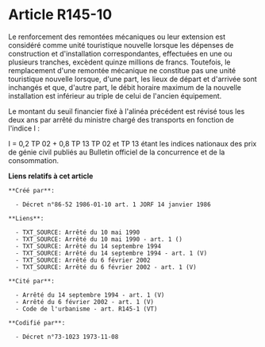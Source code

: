 # Article R145-10

Le renforcement des remontées mécaniques ou leur extension est considéré comme unité touristique nouvelle lorsque les
dépenses de construction et d'installation correspondantes, effectuées en une ou plusieurs tranches, excèdent quinze millions
de francs. Toutefois, le remplacement d'une remontée mécanique ne constitue pas une unité touristique nouvelle lorsque, d'une
part, les lieux de départ et d'arrivée sont inchangés et que, d'autre part, le débit horaire maximum de la nouvelle
installation est inférieur au triple de celui de l'ancien équipement.

Le montant du seuil financier fixé à l'alinéa précédent est révisé tous les deux ans par arrêté du ministre chargé des
transports en fonction de l'indice I :

I = 0,2 TP 02 + 0,8 TP 13 TP 02 et TP 13 étant les indices nationaux des prix de génie civil publiés au Bulletin officiel de
la concurrence et de la consommation.

**Liens relatifs à cet article**

	**Créé par**:

	  - Décret n°86-52 1986-01-10 art. 1 JORF 14 janvier 1986

	**Liens**:

	  - TXT_SOURCE: Arrêté du 10 mai 1990
	  - TXT_SOURCE: Arrêté du 10 mai 1990 - art. 1 ()
	  - TXT_SOURCE: Arrêté du 14 septembre 1994
	  - TXT_SOURCE: Arrêté du 14 septembre 1994 - art. 1 (V)
	  - TXT_SOURCE: Arrêté du 6 février 2002
	  - TXT_SOURCE: Arrêté du 6 février 2002 - art. 1 (V)

	**Cité par**:

	  - Arrêté du 14 septembre 1994 - art. 1 (V)
	  - Arrêté du 6 février 2002 - art. 1 (V)
	  - Code de l'urbanisme - art. R145-1 (VT)

	**Codifié par**:

	  - Décret n°73-1023 1973-11-08
